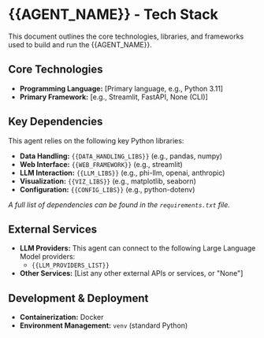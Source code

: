 # {{AGENT_NAME}} - Tech Stack

This document outlines the core technologies, libraries, and frameworks used to build and run the {{AGENT_NAME}}.

## Core Technologies

*   **Programming Language:** [Primary language, e.g., Python 3.11]
*   **Primary Framework:** [e.g., Streamlit, FastAPI, None (CLI)]

## Key Dependencies

This agent relies on the following key Python libraries:

*   **Data Handling:** `{{DATA_HANDLING_LIBS}}` (e.g., pandas, numpy)
*   **Web Interface:** `{{WEB_FRAMEWORK}}` (e.g., streamlit)
*   **LLM Interaction:** `{{LLM_LIBS}}` (e.g., phi-llm, openai, anthropic)
*   **Visualization:** `{{VIZ_LIBS}}` (e.g., matplotlib, seaborn)
*   **Configuration:** `{{CONFIG_LIBS}}` (e.g., python-dotenv)

*A full list of dependencies can be found in the `requirements.txt` file.*

## External Services

*   **LLM Providers:** This agent can connect to the following Large Language Model providers:
    *   `{{LLM_PROVIDERS_LIST}}`
*   **Other Services:** [List any other external APIs or services, or "None"]

## Development & Deployment

*   **Containerization:** Docker
*   **Environment Management:** `venv` (standard Python)
